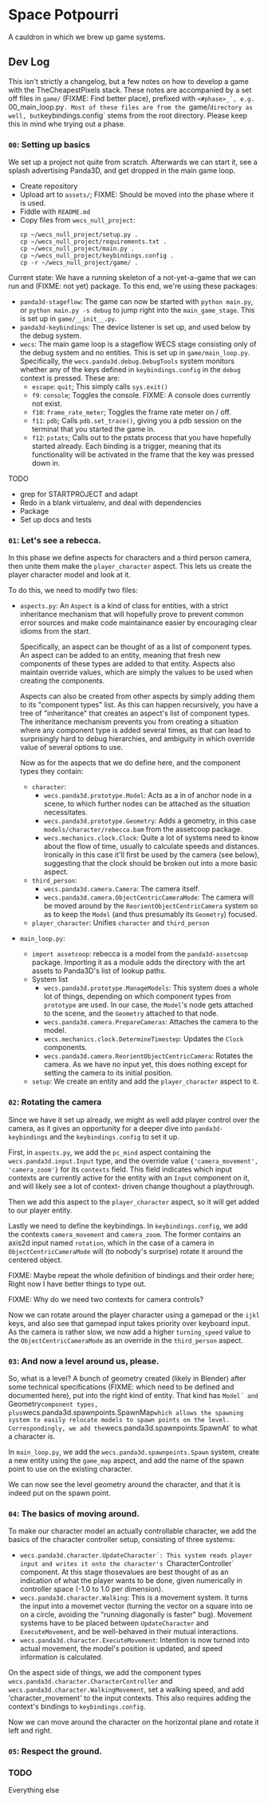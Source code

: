 Space Potpourri
===============

A cauldron in which we brew up game systems.


Dev Log
-------

This isn't strictly a changelog, but a few notes on how to develop a
game with the TheCheapestPixels stack. These notes are accompanied by a
set off files in `game/` (FIXME: Find better place), prefixed with
`<#phase>_´, e.g. `00_main_loop.py`. Most of these files are from the
`game/` directory as well, but `keybindings.config` stems from the root
directory. Please keep this in mind whe trying out a phase.


### `00`: Setting up basics

We set up a project not quite from scratch. Afterwards we can start it,
see a splash advertising Panda3D, and get dropped in the main game loop.

* Create repository
* Upload art to `assets/`; FIXME: Should be moved into the phase where
  it is used.
* Fiddle with `README.md`
* Copy files from `wecs_null_project`:
  ```plaintext
  cp ~/wecs_null_project/setup.py .
  cp ~/wecs_null_project/requirements.txt .
  cp ~/wecs_null_project/main.py .
  cp ~/wecs_null_project/keybindings.config .
  cp -r ~/wecs_null_project/game/ .
  ```

Current state: We have a running skeleton of a not-yet-a-game that we
can run and (FIXME: not yet) package. To this end, we're using these
packages:
* `panda3d-stageflow`: The game can now be started with
  `python main.py`, or `python main.py -s debug` to jump right into the
  `main_game_stage`. This is set up in `game/__init__.py`.
* `panda3d-keybindings`: The device listener is set up, and used below
  by the debug system.
* `wecs`: The main game loop is a stageflow WECS stage consisting only
  of the debug system and no entities. This is set up in
  `game/main_loop.py`. Specifically, the
  `wecs.panda3d.debug.DebugTools` system monitors whether any of
  the keys defined in `keybindings.config` in the `debug` context is
  pressed. These are:
  * `escape`: `quit`; This simply calls `sys.exit()`
  * `f9`: `console`; Toggles the console.
    FIXME: A console does currently not exist.
  * `f10`: `frame_rate_meter`; Toggles the frame rate meter on / off.
  * `f11`: `pdb`; Calls `pdb.set_trace()`, giving you a pdb session on
    the terminal that you started the game in.
  * `f12`: `pstats`; Calls out to the pstats process that you have
    hopefully started already.
  Each binding is a trigger, meaning that its functionality will be
  activated in the frame that the key was pressed down in.

TODO
* grep for STARTPROJECT and adapt
* Redo in a blank virtualenv, and deal with dependencies
* Package
* Set up docs and tests


### `01`: Let's see a rebecca.

In this phase we define aspects for characters and a third person
camera, then unite them make the `player_character` aspect. This lets
us create the player character model and look at it.

To do this, we need to modify two files:
* `aspects.py`: An `Aspect` is a kind of class for entities, with a
  strict inheritance mechanism that will hopefully prove to prevent
  common error sources and make code maintainance easier by
  encouraging clear idioms from the start.

  Specifically, an aspect can be thought of as a list of component
  types. An aspect can be added to an entity, meaning that fresh new
  components of these types are added to that entity. Aspects also
  maintain override values, which are simply the values to be used
  when creating the components.

  Aspects can also be created from other aspects by simply adding them
  to its "component types" list. As this can happen recursively, you
  have a tree of "inheritance" that creates an aspect's list of
  component types. The inheritance mechanism prevents you from
  creating a situation where any component type is added several
  times, as that can lead to surprisingly hard to debug hierarchies,
  and ambiguity in which override value of several options to use.
  
  Now as for the aspects that we do define here, and the component
  types they contain:
  * `character`:
    * `wecs.panda3d.prototype.Model`: Acts as a in of anchor node in a
      scene, to which further nodes can be attached as the situation
      necessitates.
    * `wecs.panda3d.prototype.Geometry`: Adds a geometry, in this case
      `models/character/rebecca.bam` from the assetcoop package.
    * `wecs.mechanics.clock.Clock`: Quite a lot of systems need to
      know about the flow of time, usually to calculate speeds and
      distances. Ironically in this case it'll first be used by the
      camera (see below), suggesting that the clock should be broken
      out into a more basic aspect.
  * `third_person`:
    * `wecs.panda3d.camera.Camera`: The camera itself.
    * `wecs.panda3d.camera.ObjectCentricCameraMode`: The camera will
      be moved around by the `ReorientObjectCentricCamera` system so
      as to keep the `Model` (and thus presumably its `Geometry`)
      focused.
  * `player_character`: Unifies `character` and `third_person`
* `main_loop.py`:
  * `import assetcoop`: rebecca is a model from the
    `panda3d-assetcoop` package. Importing it as a module adds the
    directory with the art assets to Panda3D's list of lookup paths.
  * System list
    * `wecs.panda3d.prototype.ManageModels`: This system does a whole
      lot of things, depending on which component types from
      `prototype` are used. In our case, the `Model`'s node gets
      attached to the scene, and the `Geometry` attached to that node.
    * `wecs.panda3d.camera.PrepareCameras`: Attaches the camera to the
      model.
    * `wecs.mechanics.clock.DetermineTimestep`: Updates the `Clock`
      components.
    * `wecs.panda3d.camera.ReorientObjectCentricCamera`: Rotates the
      camera. As we have no input yet, this does nothing except for
      setting the camera to its initial position.
  * `setup`: We create an entity and add the `player_character` aspect
    to it.


### `02`: Rotating the camera

Since we have it set up already, we might as well add player control
over the camera, as it gives an opportunity for a deeper dive into
`panda3d-keybindings` and the `keybindings.config` to set it up.

First, in `aspects.py`, we add the `pc_mind` aspect containing the
`wecs.panda3d.input.Input` type, and the override value
`{'camera_movement', 'camera_zoom'}` for its `contexts` field. This
field indicates which input contexts are currently active for the entity
with an `Input` component on it, and will likely see a lot of context-
driven change thoughout a playthrough.

Then we add this aspect to the `player_character` aspect, so it will get
added to our player entity.

Lastly we need to define the keybindings. In `keybindings.config`, we
add the contexts `camera_movement` and `camera_zoom`. The former
contains an axis2d input named `rotation`, which in the case of a camera
in `ObjectCentricCameraMode` will (to nobody's surprise) rotate it
around the centered object.

FIXME: Maybe repeat the whole definition of bindings and their order
here; Right now I have better things to type out.

FIXME: Why do we need two contexts for camera controls?

Now we can rotate around the player character using a gamepad or the
`ijkl` keys, and also see that gamepad input takes priority over
keyboard input. As the camera is rather slow, we now add a higher
`turning_speed` value to the `ObjectCentricCameraMode` as an override in
the `third_person` aspect.


### `03`: And now a level around us, please.

So, what is a level? A bunch of geometry created (likely in Blender)
after some technical specifications (FIXME: which need to be defined and
documented here), put into the right kind of entity. That kind has
`Model´ and `Geometry` component types, plus
`wecs.panda3d.spawnpoints.SpawnMap` which allows the spawning system to
easily relocate models to spawn points on the level. Correspondingly, we
add the `wecs.panda3d.spawnpoints.SpawnAt` to what a character is.

In `main_loop.py`, we add the `wecs.panda3d.spawnpoints.Spawn` system,
create a new entity using the `game_map` aspect, and add the name of the
spawn point to use on the existing character.

We can now see the level geometry around the character, and that it is
indeed put on the spawn point.


### `04`: The basics of moving around.

To make our character model an actually controllable character, we add
the basics of the character controller setup, consisting of three
systems:
* `wecs.panda3d.character.UpdateCharacter´: This system reads player
  input and writes it onto the character's `CharacterController`
  component. At this stage thosevalues are best thought of as an
  indication of what the player wants to be done, given numerically in
  controller space (-1.0 to 1.0 per dimension).
* `wecs.panda3d.character.Walking`: This is a movement system. It turns
  the input into a movemet vector (turning the vector on a square into
  oe on a circle, avoiding the "running diagonally is faster" bug).
  Movement systems have to be placed between `UpdateCharacter` and
  `ExecuteMovement`, and be well-behaved in their mutual interactions.
* `wecs.panda3d.character.ExecuteMovement`: Intention is now turned into
  actual movement, the model's position is updated, and speed
  information is calculated.

On the aspect side of things, we add the component types
`wecs.panda3d.character.CharacterController` and
`wecs.panda3d.character.WalkingMovement`, set a walking speed, and add
'character_movement' to the input contexts. This also requires adding
the context's bindings to `keybindings.config`.

Now we can move around the character on the horizontal plane and rotate
it left and right.


### `05`: Respect the ground.




### TODO

Everything else
